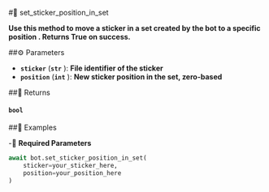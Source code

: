 #🔧 set_sticker_position_in_set

**Use this method to move a sticker in a set created by the bot to a specific position . Returns True on success.**

##⚙️ Parameters

- **`sticker`** (**`str`** ): **File identifier of the sticker**
- **`position`** (**`int`** ): **New sticker position in the set, zero-based**

##📲 Returns

#### `bool`

##📀 Examples

-🪫 **Required Parameters**

```python
await bot.set_sticker_position_in_set(
    sticker=your_sticker_here,
    position=your_position_here
)
```
